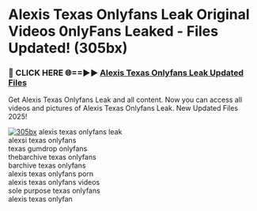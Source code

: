 # Alexis Texas Onlyfans Leak Original Videos 0nlyFans Leaked - Files Updated! (305bx)

<h3>🔴 CLICK HERE 🌐==►► <a href="https://tinyurl.com/ms9xzufz" rel="nofollow">Alexis Texas Onlyfans Leak Updated Files</a></h3>

Get Alexis Texas Onlyfans Leak and all content. Now you can access all videos and pictures of Alexis Texas Onlyfans Leak. New Updated Files 2025!

[![305bx](https://i.imgur.com/ppqm5kG.gif)](https://tinyurl.com/ms9xzufz)
alexis texas onlyfans leak<br>
alexsi texas onlyfans<br>
texas gumdrop onlyfans<br>
thebarchive texas onlyfans<br>
barchive texas onlyfans<br>
alexis texas onlyfans porn<br>
alexis texas onlyfans videos<br>
sole purpose texas onlyfans<br>
alexis texas onlyfan